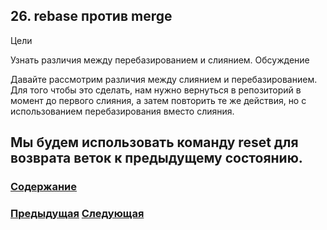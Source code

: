 ##  26. rebase против merge

Цели

Узнать различия между перебазированием и слиянием.
Обсуждение

Давайте рассмотрим различия между слиянием и перебазированием. Для того чтобы это сделать, нам нужно вернуться в репозиторий в момент до первого слияния, а затем повторить те же действия, но с использованием перебазирования вместо слияния.

Мы будем использовать команду reset для возврата веток к предыдущему состоянию.
---

### [Содержание](./bookgit.md)
### [Предыдущая](./book26.md)   [Следующая](./book28.md)